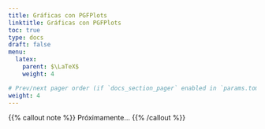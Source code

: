 ```yaml
---
title: Gráficas con PGFPlots
linktitle: Gráficas con PGFPlots
toc: true
type: docs
draft: false
menu:
  latex:
    parent: $\LaTeX$
    weight: 4

# Prev/next pager order (if `docs_section_pager` enabled in `params.toml`)
weight: 4
---
```


{{% callout note %}}
Próximamente...
{{% /callout %}}